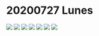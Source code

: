 # 20200727 Lunes

<img src="/images/M2-10-01.png">

<img src="/images/M2-10-02.png">

<img src="/images/M2-10-03.png">

<img src="/images/M2-10-04.png">

<img src="/images/M2-10-05.png">

<img src="/images/M2-10-06.png">

<img src="/images/M2-10-07.png">
